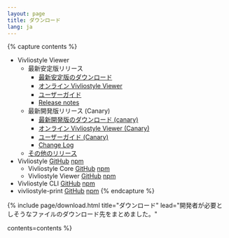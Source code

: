 ```yaml
---
layout: page
title: ダウンロード
lang: ja
---
```



{% capture contents %}
- Vivliostyle Viewer
  - 最新安定版リリース
    - [最新安定版のダウンロード](/downloads/vivliostyle-latest.zip)
    - [オンライン Vivliostyle Viewer](https://vivliostyle.github.io/vivliostyle.js/viewer/vivliostyle-viewer.html)
    - [ユーザーガイド](https://vivliostyle.github.io/vivliostyle.js/docs/ja/)
    - [Release notes](https://github.com/vivliostyle/vivliostyle.js/releases/latest)
  - 最新開発版リリース (Canary)
    - [最新開発版のダウンロード (canary)](https://vivliostyle.now.sh/vivliostyle-canary.zip)
    - [オンライン Vivliostyle Viewer (Canary)](https://vivliostyle.now.sh/)
    - [ユーザーガイド (Canary)](/ja/docs/user-guide/)
    - [Change Log](https://github.com/vivliostyle/vivliostyle.js/tree/master/CHANGELOG.md)
  - [その他のリリース](https://vivliostyle.github.io/)
- Vivliostyle [GitHub](https://github.com/vivliostyle/vivliostyle.js) [npm](https://www.npmjs.com/org/vivliostyle)
  - Vivliostyle Core [GitHub](https://github.com/vivliostyle/vivliostyle.js/tree/master/packages/core) [npm](https://www.npmjs.com/package/@vivliostyle/core)
  - Vivliostyle Viewer [GitHub](https://github.com/vivliostyle/vivliostyle.js/tree/master/packages/viewer/) [npm](https://www.npmjs.com/package/@vivliostyle/viewer/)
- Vivliostyle CLI [GitHub](https://github.com/vivliostyle/vivliostyle-cli) [npm](https://www.npmjs.com/package/vivliostyle-cli)
- vivliostyle-print [GitHub](https://github.com/vivliostyle/vivliostyle-print) [npm](https://www.npmjs.com/package/vivliostyle-print)
{% endcapture %}


{% include page/download.html
  title="ダウンロード"
  lead="開発者が必要としそうなファイルのダウンロード先をまとめました。"

  contents=contents
%}
